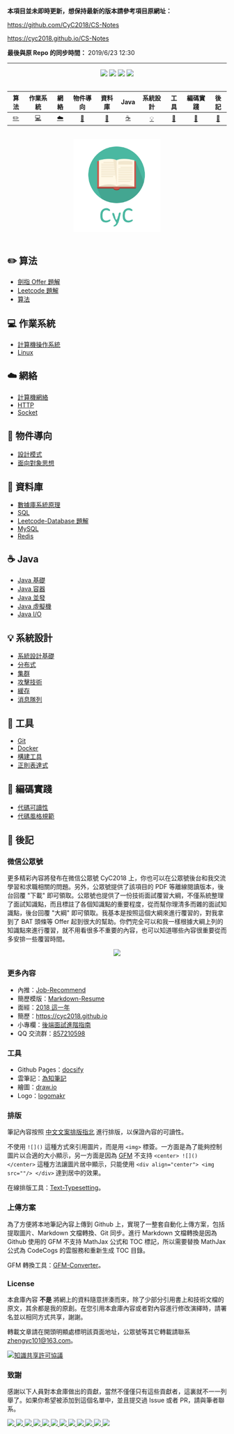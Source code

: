 **本項目並未即時更新，想保持最新的版本請參考項目原網址：**

https://github.com/CyC2018/CS-Notes

https://cyc2018.github.io/CS-Notes

**最後與原 Repo 的同步時間：**
2019/6/23 12:30

---

<div align="center">
    <a href="https://gitstar-ranking.com/repositories"> <img src="https://badgen.net/badge/Rank/22?icon=github&color=4ab8a1"></a>
    <a href="assets/download.md"> <img src="https://badgen.net/badge/OvO/%E7%A6%BB%E7%BA%BF%E4%B8%8B%E8%BD%BD?icon=telegram&color=4ab8a1"></a>
    <a href="https://cyc2018.github.io/CS-Notes"> <img src="https://badgen.net/badge/CyC/%E5%9C%A8%E7%BA%BF%E9%98%85%E8%AF%BB?icon=sourcegraph&color=4ab8a1"></a>
    <a href="#微信公眾號"> <img src="https://badgen.net/badge/%e5%85%ac%e4%bc%97%e5%8f%b7/CyC2018?icon=rss&color=4ab8a1"></a>
</div>
<br>

| 算法 | 作業系統 | 網絡 | 物件導向 | 資料庫 | Java | 系統設計 | 工具 | 編碼實踐 | 後記 |
| :--------: | :---------: | :---------: | :---------: | :---------: | :---------:| :---------: | :-------: | :-------:| :------:|
| [:pencil2:](#pencil2-算法) | [:computer:](#computer-作業系統)|[:cloud:](#cloud-網路) | [:art:](#art-物件導向) |[:floppy_disk:](#floppy_disk-資料庫)|  [:coffee:](#coffee-java)| [:bulb:](#bulb-系統設計)| [:wrench:](#wrench-工具)| [:watermelon:](#watermelon-編碼實踐)| [:memo:](#memo-後記) |

<br>
<div align="center">
    <img src="assets/LogoMakr_0zpEzN.png" width="200px">
</div>
<br>

## :pencil2: 算法

- [劍指 Offer 題解](https://github.com/meliodaseren/CS-Notes/blob/master/notes/剑指%20Offer%20题解%20-%20目录.md)
- [Leetcode 題解](https://github.com/meliodaseren/CS-Notes/blob/master/notes/Leetcode%20题解%20-%20目录.md)
- [算法](https://github.com/meliodaseren/CS-Notes/blob/master/notes/算法%20-%20目录.md)

## :computer: 作業系統

- [計算機操作系統](https://github.com/meliodaseren/CS-Notes/blob/master/notes/计算机操作系统%20-%20目录.md)
- [Linux](https://github.com/meliodaseren/CS-Notes/blob/master/notes/Linux.md)

## :cloud: 網絡 

- [計算機網絡](https://github.com/meliodaseren/CS-Notes/blob/master/notes/计算机网络%20-%20目录.md)
- [HTTP](https://github.com/meliodaseren/CS-Notes/blob/master/notes/HTTP.md)
- [Socket](https://github.com/meliodaseren/CS-Notes/blob/master/notes/Socket.md)

## :art: 物件導向

- [設計模式](https://github.com/meliodaseren/CS-Notes/blob/master/notes/设计模式.md)
- [面向對象思想](https://github.com/meliodaseren/CS-Notes/blob/master/notes/面向对象思想.md)

## :floppy_disk: 資料庫

- [數據庫系統原理](https://github.com/meliodaseren/CS-Notes/blob/master/notes/数据库系统原理.md)
- [SQL](https://github.com/meliodaseren/CS-Notes/blob/master/notes/SQL.md)
- [Leetcode-Database 題解](https://github.com/meliodaseren/CS-Notes/blob/master/notes/Leetcode-Database%20题解.md)
- [MySQL](https://github.com/meliodaseren/CS-Notes/blob/master/notes/MySQL.md)
- [Redis](https://github.com/meliodaseren/CS-Notes/blob/master/notes/Redis.md)

## :coffee: Java

- [Java 基礎](https://github.com/meliodaseren/CS-Notes/blob/master/notes/Java%20基础.md)
- [Java 容器](https://github.com/meliodaseren/CS-Notes/blob/master/notes/Java%20容器.md)
- [Java 並發](https://github.com/meliodaseren/CS-Notes/blob/master/notes/Java%20并发.md)
- [Java 虛擬機](https://github.com/meliodaseren/CS-Notes/blob/master/notes/Java%20虚拟机.md)
- [Java I/O](https://github.com/meliodaseren/CS-Notes/blob/master/notes/Java%20IO.md)

## :bulb: 系統設計 

- [系統設計基礎](https://github.com/meliodaseren/CS-Notes/blob/master/notes/系统设计基础.md)
- [分布式](https://github.com/meliodaseren/CS-Notes/blob/master/notes/分布式.md)
- [集群](https://github.com/meliodaseren/CS-Notes/blob/master/notes/集群.md)
- [攻擊技術](https://github.com/meliodaseren/CS-Notes/blob/master/notes/攻击技术.md)
- [緩存](https://github.com/meliodaseren/CS-Notes/blob/master/notes/缓存.md)
- [消息隊列](https://github.com/meliodaseren/CS-Notes/blob/master/notes/消息队列.md)

## :wrench: 工具 

- [Git](https://github.com/meliodaseren/CS-Notes/blob/master/notes/Git.md)
- [Docker](https://github.com/meliodaseren/CS-Notes/blob/master/notes/Docker.md)
- [構建工具](https://github.com/meliodaseren/CS-Notes/blob/master/notes/构建工具.md)
- [正則表達式](https://github.com/meliodaseren/CS-Notes/blob/master/notes/正则表达式.md)

## :watermelon: 編碼實踐 

- [代碼可讀性](https://github.com/meliodaseren/CS-Notes/blob/master/notes/代码可读性.md)
- [代碼風格規範](https://github.com/meliodaseren/CS-Notes/blob/master/notes/代码风格规范.md)


## :memo: 後記

### 微信公眾號

更多精彩內容將發布在微信公眾號 CyC2018 上，你也可以在公眾號後台和我交流學習和求職相關的問題。另外，公眾號提供了該項目的 PDF 等離線閱讀版本，後台回覆 "下載" 即可領取。公眾號也提供了一份技術面試覆習大綱，不僅系統整理了面試知識點，而且標註了各個知識點的重要程度，從而幫你理清多而雜的面試知識點，後台回覆 "大綱" 即可領取。我基本是按照這個大綱來進行覆習的，對我拿到了 BAT 頭條等 Offer 起到很大的幫助。你們完全可以和我一樣根據大綱上列的知識點來進行覆習，就不用看很多不重要的內容，也可以知道哪些內容很重要從而多安排一些覆習時間。

<div align="center"><img width="300px" src="https://cs-notes-1256109796.cos.ap-guangzhou.myqcloud.com/other/公众号海报.png"></img></div>

### 更多內容

- 內推：[Job-Recommend](https://github.com/CyC2018/Job-Recommend)
- 簡歷模版：[Markdown-Resume](https://github.com/CyC2018/Markdown-Resume)
- 面經：[2018 這一年](https://www.nowcoder.com/discuss/137593)
- 簡歷：https://cyc2018.github.io
- 小專欄：[後端面試進階指南](https://xiaozhuanlan.com/CyC2018)
- QQ 交流群：[857210598](assets/group.png)

### 工具

- Github Pages：[docsify](https://docsify.js.org/#/)
- 雲筆記：[為知筆記](http://www.wiz.cn/)
- 繪圖：[draw.io](https://www.draw.io/)
- Logo：[logomakr](https://logomakr.com/)

### 排版

筆記內容按照 [中文文案排版指北](https://github.com/sparanoid/chinese-copywriting-guidelines) 進行排版，以保證內容的可讀性。

不使用 `![]()` 這種方式來引用圖片，而是用 `<img>` 標簽。一方面是為了能夠控制圖片以合適的大小顯示，另一方面是因為 [GFM](https://github.github.com/gfm/) 不支持 `<center> ![]() </center>` 這種方法讓圖片居中顯示，只能使用 `<div align="center"> <img src=""/> </div>` 達到居中的效果。

在線排版工具：[Text-Typesetting](https://github.com/CyC2018/Text-Typesetting)。

### 上傳方案

為了方便將本地筆記內容上傳到 Github 上，實現了一整套自動化上傳方案，包括提取圖片、Markdown 文檔轉換、Git 同步。進行 Markdown 文檔轉換是因為 Github 使用的 GFM 不支持 MathJax 公式和 TOC 標記，所以需要替換 MathJax 公式為 CodeCogs 的雲服務和重新生成 TOC 目錄。

GFM 轉換工具：[GFM-Converter](https://github.com/CyC2018/GFM-Converter)。

### License

本倉庫內容 **不是** 將網上的資料隨意拼湊而來，除了少部分引用書上和技術文檔的原文，其余都是我的原創。在您引用本倉庫內容或者對內容進行修改演繹時，請署名並以相同方式共享，謝謝。

轉載文章請在開頭明顯處標明該頁面地址，公眾號等其它轉載請聯系 zhengyc101@163.com。

<a rel="license" href="http://creativecommons.org/licenses/by-nc-sa/4.0/"><img alt="知識共享許可協議" style="border-width:0" src="https://i.creativecommons.org/l/by-nc-sa/4.0/88x31.png" /></a>

### 致謝

感謝以下人員對本倉庫做出的貢獻，當然不僅僅只有這些貢獻者，這裏就不一一列舉了。如果你希望被添加到這個名單中，並且提交過 Issue 或者 PR，請與筆者聯系。

<a href="https://github.com/linw7">
    <img src="https://avatars3.githubusercontent.com/u/21679154?s=400&v=4" width="50px">
</a> 
<a href="https://github.com/g10guang">
    <img src="https://avatars1.githubusercontent.com/u/18458140?s=400&v=4" width="50px">
</a>
<a href="https://github.com/Sctwang">
    <img src="https://avatars3.githubusercontent.com/u/33345444?s=400&v=4" width="50px">
</a> 
<a href="https://github.com/ResolveWang">
    <img src="https://avatars1.githubusercontent.com/u/8018776?s=400&v=4" width="50px">
</a>
<a href="https://github.com/crossoverJie">
    <img src="https://avatars1.githubusercontent.com/u/15684156?s=400&v=4" width="50px">
</a> 
<a href="https://github.com/jy03078584">
    <img src="https://avatars2.githubusercontent.com/u/7719370?s=400&v=4" width="50px">
</a>
<a href="https://github.com/kwongtailau">
    <img src="https://avatars0.githubusercontent.com/u/22954582?s=400&v=4" width="50px">
</a>
<a href="https://github.com/xiangflight">
    <img src="https://avatars2.githubusercontent.com/u/10072416?s=400&v=4" width="50px">
</a>
<a href="https://github.com/mafulong">
    <img src="https://avatars1.githubusercontent.com/u/24795000?s=400&v=4" width="50px">
</a>
<a href="https://github.com/yanglbme">
    <img src="https://avatars1.githubusercontent.com/u/21008209?s=400&v=4" width="50px">
</a>
<a href="https://github.com/OOCZC">
    <img src="https://avatars1.githubusercontent.com/u/11623828?s=400&v=4" width="50px">
</a>
<a href="https://github.com/5renyuebing">
    <img src="https://avatars1.githubusercontent.com/u/32872430?s=400&v=4" width="50px">
</a>
